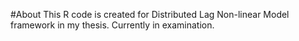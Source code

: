 #About
This R code is created for Distributed Lag Non-linear Model framework in my thesis. Currently in examination.
